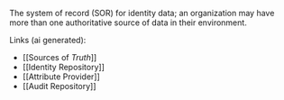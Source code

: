 The system of record (SOR) for identity data; an organization may have more than one authoritative source of data in their environment.

Links (ai generated):
 - [[Sources of _Truth_]]
 - [[Identity Repository]]
 - [[Attribute Provider]]
 - [[Audit Repository]]
